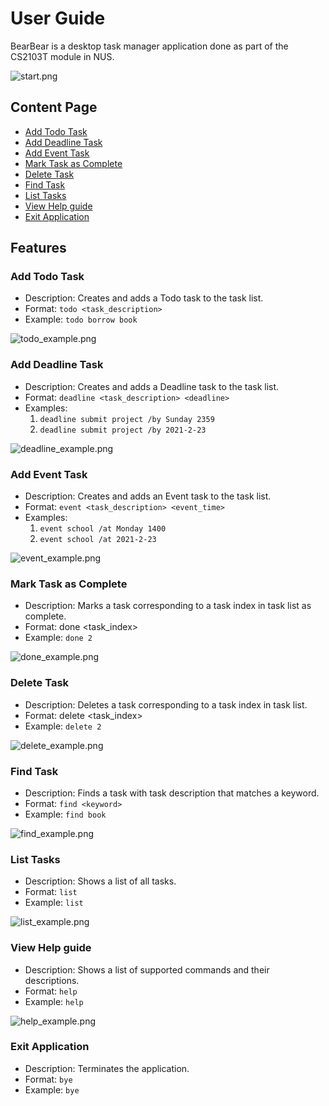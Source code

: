 # User Guide
BearBear is a desktop task manager application done as part of the CS2103T module in NUS.

![start.png](images/start.png)

## Content Page 
* [Add Todo Task](#todo-task)
* [Add Deadline Task](#deadline-task)
* [Add Event Task](#event-task)
* [Mark Task as Complete](#mark-task-as-complete)
* [Delete Task](#delete-task)
* [Find Task](#find-task)
* [List Tasks](#list-tasks)
* [View Help guide](#view-help-guide)
* [Exit Application](#exit-application)

## Features
### Add Todo Task
* Description: Creates and adds a Todo task to the task list.
* Format: `todo <task_description>`
* Example: `todo borrow book`

![todo_example.png](images/todo_example.png)

### Add Deadline Task
* Description: Creates and adds a Deadline task to the task list.
* Format: `deadline <task_description> <deadline>`
* Examples:
    1. `deadline submit project /by Sunday 2359`
    2. `deadline submit project /by 2021-2-23`
  
![deadline_example.png](images/deadline_example.png)
    
### Add Event Task
* Description: Creates and adds an Event task to the task list.
* Format: `event <task_description> <event_time>`
* Examples:
    1. `event school /at Monday 1400`
    2. `event school /at 2021-2-23`
  
![event_example.png](images/event_example.png)

### Mark Task as Complete
* Description: Marks a task corresponding to a task index in task list as complete.
* Format: done <task_index>
* Example: `done 2`

![done_example.png](images/done_example.png)

### Delete Task
* Description: Deletes a task corresponding to a task index in task list.
* Format: delete <task_index>
* Example: `delete 2`

![delete_example.png](images/delete_example.png)

### Find Task
* Description: Finds a task with task description that matches a keyword.
* Format: `find <keyword>`
* Example: `find book`

![find_example.png](images/find_example.png)

### List Tasks
* Description: Shows a list of all tasks.
* Format: `list`
* Example: `list`

![list_example.png](images/list_example.png)

### View Help guide
* Description: Shows a list of supported commands and their descriptions.
* Format: `help`
* Example: `help`

![help_example.png](images/help_example.png)

### Exit Application
* Description: Terminates the application.
* Format: `bye`
* Example: `bye`


